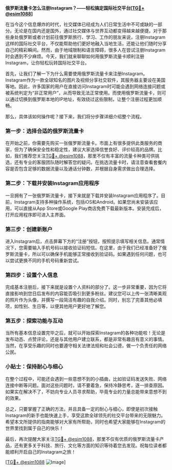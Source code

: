 **俄罗斯流量卡怎么注册Instagram？——轻松搞定国际社交平台[[TG💪+ @esim1088](https://t.me/s/esim1088)]**

在当今这个信息爆炸的时代，社交媒体已经成为人们日常生活中不可或缺的一部分。无论是在国内还是国外，通过社交媒体与世界互动都变得越来越便捷。对于那些身处俄罗斯或者计划前往俄罗斯旅行、学习、工作的朋友来说，注册Instagram这样的国际社交平台，不仅能帮助他们更好地融入当地生活，还能让他们随时分享自己的精彩瞬间。然而，由于地域限制和语言障碍，很多人在尝试注册Instagram时会遇到不少麻烦。今天，我们就来聊聊如何用俄罗斯流量卡顺利注册Instagram，让你轻松玩转国际社交平台。

首先，让我们了解一下为什么需要使用俄罗斯流量卡来注册Instagram。Instagram作为一款全球知名的图片及视频分享社交软件，其服务器主要设在美国等地。因此，许多国家的用户在直接访问Instagram时可能会遇到网络连接问题或被系统判定为“非正常用户”，从而导致无法正常使用。而使用俄罗斯流量卡，则可以通过切换到俄罗斯本地的IP地址，有效绕过这些限制，让整个注册过程更加顺畅。

那么，具体该如何操作呢？接下来，我们将分步骤详细介绍整个流程。

### 第一步：选择合适的俄罗斯流量卡

在开始之前，你需要先购买一张俄罗斯流量卡。市面上有很多提供此类服务的商家，但为了确保安全性和稳定性，建议大家选择信誉良好、评价较高的品牌。比如，我们推荐您关注[TG💪+ @esim1088](https://t.me/s/esim1088)，那里不仅有丰富的流量卡种类可供挑选，还有专业的客服团队随时解答您的疑问。在挑选流量卡时，请注意查看套餐内容是否包含足够的数据流量以及通话分钟数，并根据自身需求做出合理选择。

### 第二步：下载并安装Instagram应用程序

一旦拥有了一张俄罗斯流量卡，接下来就是下载并安装Instagram应用程序了。目前，Instagram支持多种操作系统，包括iOS和Android。如果您尚未安装该应用，可以直接从App Store或Google Play商店免费下载最新版本。安装完成后，打开应用程序即可进入主界面。

### 第三步：创建新账户

进入Instagram后，点击屏幕下方的“注册”按钮，按照提示填写相关信息。通常情况下，您需要输入手机号码以接收验证码短信。在这里，由于我们已经准备好了俄罗斯流量卡，所以可以确保手机能够正常接收到验证码。如果遇到任何问题，也可以尝试更换不同的手机号码重新尝试。

### 第四步：设置个人信息

完成基本注册后，接下来就是设置个人资料的部分了。这一步非常重要，因为它将直接影响到您日后发布的内容能否吸引到更多粉丝。建议您可以上传一张清晰美观的照片作为头像，并撰写一段简洁有趣的自我介绍。同时，别忘了完善其他必填项，如性别、生日等，以便其他用户更好地了解您。

### 第五步：探索功能与互动

当所有基本信息设置完毕之后，就可以开始探索Instagram的各种功能啦！无论是发布动态、点赞评论，还是与其他用户建立联系，都是非常有趣且有意义的事情。当然，在享受乐趣的同时也要遵守相关法律法规和社会公德，做一个负责任的网络公民。

### 小贴士：保持耐心与细心

在整个过程中，可能还会遇到一些意想不到的小插曲，比如验证码发送失败、网络连接中断等问题。面对这些问题时，请不要着急，保持冷静思考，逐一排查原因。如果实在解决不了，不妨向专业人员寻求帮助，毕竟专业的力量总能带来意想不到的效果。

总之，只要掌握了正确的方法，并且具备一定的耐心与细心，即使是初次接触Instagram的新手也能快速上手，享受这款全球领先的社交平台带来的无限魅力。希望本文所提供的指南能够对大家有所帮助，同时也希望大家能够在Instagram的世界里找到属于自己的快乐！

最后，再次提醒大家关注[TG💪+ @esim1088](https://t.me/s/esim1088)，那里不仅有优质的俄罗斯流量卡产品，还有更多关于科技、旅行、文化等方面的知识等待着您去发现。祝每位读者都能顺利开启自己的Instagram之旅！

[[TG💪+ @esim1088](https://t.me/s/esim1088) ![Image](https://i.postimg.cc/4NQfJmqS/Snipaste-2025-05-13-00-14-12.png)]